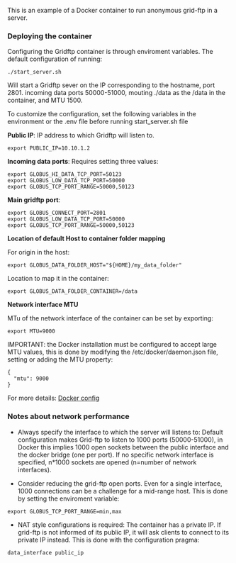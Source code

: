 This is an example of a Docker container to run anonymous grid-ftp in a server.

### Deploying the container

Configuring the Gridftp container is through enviroment variables. The default
configuration of running:
~~~
./start_server.sh
~~~
Will start a Gridftp sever on the IP corresponding to the hostname, port 2801.
incoming data ports 50000-51000, mouting ./data as the /data in the
container, and MTU 1500.

To customize the configuration, set the following variables in the environment
or the .env file before running start_server.sh file

**Public IP**:
IP address to which Gridftp will listen to.
~~~
export PUBLIC_IP=10.10.1.2
~~~

**Incoming data ports**: Requires setting three values:
~~~
export GLOBUS_HI_DATA_TCP_PORT=50123
export GLOBUS_LOW_DATA_TCP_PORT=50000
export GLOBUS_TCP_PORT_RANGE=50000,50123
~~~

**Main gridftp port**:
~~~
export GLOBUS_CONNECT_PORT=2801
export GLOBUS_LOW_DATA_TCP_PORT=50000
export GLOBUS_TCP_PORT_RANGE=50000,50123
~~~

**Location of default Host to container folder mapping**

For origin in the host:
~~~
export GLOBUS_DATA_FOLDER_HOST="${HOME}/my_data_folder"
~~~

Location to map it in the container:

~~~
export GLOBUS_DATA_FOLDER_CONTAINER=/data
~~~

**Network interface MTU**

MTu of the network interface of the container can be set by exporting:
~~~
export MTU=9000
~~~
IMPORTANT: the Docker installation must be configured to accept large MTU values, 
this is done by modifying the /etc/docker/daemon.json file, setting or adding the MTU
property:
~~~
{
  "mtu": 9000
}
~~~
For more details:
[Docker config](https://docs.docker.com/engine/userguide/networking/default_network/custom-docker0/)


### Notes about network performance

- Always specify the interface to which the server will listens to:
Default configuration
makes Grid-ftp to listen to 1000 ports (50000-51000), in Docker this implies
1000 open sockets between the public interface and the docker bridge (one per
port). If no specific network interface is specified, n*1000 sockets are opened
(n=number of network interfaces).

- Consider reducing the grid-ftp open ports. Even for a single interface, 1000
connections can be a challenge for a mid-range host. This is done by setting
the enviroment variable:
~~~
export GLOBUS_TCP_PORT_RANGE=min,max
~~~
- NAT style configurations is required: The container has a private IP. If
grid-ftp is not informed of its public IP, it will ask clients to connect to
its private IP instead. This is done with the configuration pragma:
~~~
data_interface public_ip
~~~
